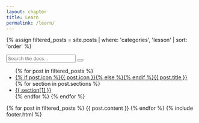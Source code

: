 ```yaml
---
layout: chapter
title: Learn
permalink: /learn/
---
```

{% assign filtered_posts = site.posts | where: 'categories', 'lesson' | sort: 'order' %}
<div class="docs-wrapper">
    <div id="docs-sidebar" class="docs-sidebar">
        <div class="top-search-box d-lg-none p-3">
            <form class="search-form">
                <input type="text" placeholder="Search the docs..." name="search" class="form-control search-input">
                <button type="submit" class="btn search-btn" value="Search"><i class="fas fa-search"></i></button>
            </form>
        </div>
        <nav id="docs-nav" class="docs-nav navbar">
            <ul class="section-items list-unstyled nav flex-column pb-3">
                {% for post in filtered_posts %}
                <li class="nav-item section-title mt-3">
                    <a class="nav-link scrollto active" href="#{{ post.article_id }}">
                        <span class="theme-icon-holder mr-2">{% if post.icon %}{{ post.icon }}{% else %}<i class="fas fa-map-signs"></i>{% endif %}</span>{{ post.title }}
                    </a>
                </li>
                {% for section in post.sections %}
                <li class="nav-item"><a class="nav-link scrollto" href="#{{ section[0] }}">{{ section[1] }}</a></li>
                {% endfor %}
                {% endfor %}
            </ul>
        </nav><!--//docs-nav-->
    </div><!--//docs-sidebar-->
    <div class="docs-content">
        <div class="container">
            {% for post in filtered_posts %}
            {{ post.content }}
            {% endfor %}
            {% include footer.html %}
        </div> 
    </div>
</div><!--//docs-wrapper-->